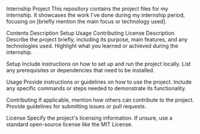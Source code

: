 Internship Project
This repository contains the project files for my internship. It showcases the work I've done during my internship period, focusing on [briefly mention the main focus or technology used].

Contents
Description
Setup
Usage
Contributing
License
Description
Describe the project briefly, including its purpose, main features, and any technologies used. Highlight what you learned or achieved during the internship.

Setup
Include instructions on how to set up and run the project locally. List any prerequisites or dependencies that need to be installed.

Usage
Provide instructions or guidelines on how to use the project. Include any specific commands or steps needed to demonstrate its functionality.

Contributing
If applicable, mention how others can contribute to the project. Provide guidelines for submitting issues or pull requests.

License
Specify the project's licensing information. If unsure, use a standard open-source license like the MIT License.
